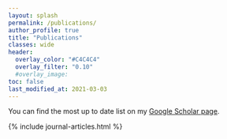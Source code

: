 ```yaml
---
layout: splash
permalink: /publications/
author_profile: true
title: "Publications"
classes: wide
header:
  overlay_color: "#C4C4C4"
  overlay_filter: "0.10"
  #overlay_image:
toc: false
last_modified_at: 2021-03-03
---
```

You can find the most up to date list on my [Google Scholar page](https://scholar.google.com/citations?user=qTVJz0AAAAAJ&hl=en&oi=ao).

{% include journal-articles.html %}
